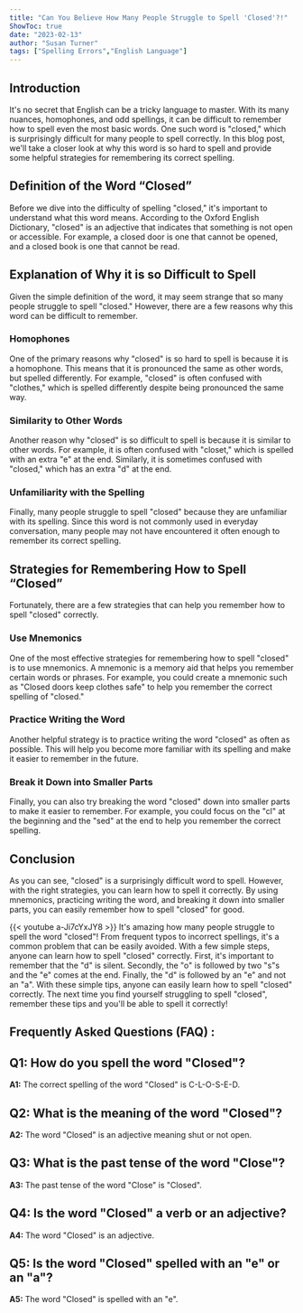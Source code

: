 ```yaml
---
title: "Can You Believe How Many People Struggle to Spell 'Closed'?!"
ShowToc: true 
date: "2023-02-13"
author: "Susan Turner" 
tags: ["Spelling Errors","English Language"]
---
```

## Introduction
It's no secret that English can be a tricky language to master. With its many nuances, homophones, and odd spellings, it can be difficult to remember how to spell even the most basic words. One such word is "closed," which is surprisingly difficult for many people to spell correctly. In this blog post, we'll take a closer look at why this word is so hard to spell and provide some helpful strategies for remembering its correct spelling.

## Definition of the Word “Closed”
Before we dive into the difficulty of spelling "closed," it's important to understand what this word means. According to the Oxford English Dictionary, "closed" is an adjective that indicates that something is not open or accessible. For example, a closed door is one that cannot be opened, and a closed book is one that cannot be read.

## Explanation of Why it is so Difficult to Spell
Given the simple definition of the word, it may seem strange that so many people struggle to spell "closed." However, there are a few reasons why this word can be difficult to remember.

### Homophones
One of the primary reasons why "closed" is so hard to spell is because it is a homophone. This means that it is pronounced the same as other words, but spelled differently. For example, "closed" is often confused with "clothes," which is spelled differently despite being pronounced the same way.

### Similarity to Other Words
Another reason why "closed" is so difficult to spell is because it is similar to other words. For example, it is often confused with "closet," which is spelled with an extra "e" at the end. Similarly, it is sometimes confused with "closed," which has an extra "d" at the end.

### Unfamiliarity with the Spelling
Finally, many people struggle to spell "closed" because they are unfamiliar with its spelling. Since this word is not commonly used in everyday conversation, many people may not have encountered it often enough to remember its correct spelling.

## Strategies for Remembering How to Spell “Closed”
Fortunately, there are a few strategies that can help you remember how to spell "closed" correctly.

### Use Mnemonics
One of the most effective strategies for remembering how to spell "closed" is to use mnemonics. A mnemonic is a memory aid that helps you remember certain words or phrases. For example, you could create a mnemonic such as "Closed doors keep clothes safe" to help you remember the correct spelling of "closed."

### Practice Writing the Word
Another helpful strategy is to practice writing the word "closed" as often as possible. This will help you become more familiar with its spelling and make it easier to remember in the future.

### Break it Down into Smaller Parts
Finally, you can also try breaking the word "closed" down into smaller parts to make it easier to remember. For example, you could focus on the "cl" at the beginning and the "sed" at the end to help you remember the correct spelling.

## Conclusion
As you can see, "closed" is a surprisingly difficult word to spell. However, with the right strategies, you can learn how to spell it correctly. By using mnemonics, practicing writing the word, and breaking it down into smaller parts, you can easily remember how to spell "closed" for good.

{{< youtube a-Ji7cYxJY8 >}} 
It's amazing how many people struggle to spell the word "closed"! From frequent typos to incorrect spellings, it's a common problem that can be easily avoided. With a few simple steps, anyone can learn how to spell "closed" correctly. First, it's important to remember that the "d" is silent. Secondly, the "o" is followed by two "s"s and the "e" comes at the end. Finally, the "d" is followed by an "e" and not an "a". With these simple tips, anyone can easily learn how to spell "closed" correctly. The next time you find yourself struggling to spell "closed", remember these tips and you'll be able to spell it correctly!

## Frequently Asked Questions (FAQ) :
## Q1: How do you spell the word "Closed"?
**A1:** The correct spelling of the word "Closed" is C-L-O-S-E-D.

## Q2: What is the meaning of the word "Closed"?
**A2:** The word "Closed" is an adjective meaning shut or not open.

## Q3: What is the past tense of the word "Close"?
**A3:** The past tense of the word "Close" is "Closed".

## Q4: Is the word "Closed" a verb or an adjective?
**A4:** The word "Closed" is an adjective.

## Q5: Is the word "Closed" spelled with an "e" or an "a"?
**A5:** The word "Closed" is spelled with an "e".





